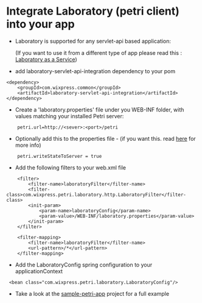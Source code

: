 # Integrate Laboratory (petri client) into your app

* Laboratory is supported for any servlet-api based application:

    (If you want to use it from a different type of app please read this : [Laboratory as a Service](https://github.com/wix/petri/wiki/Using-Laboratory-as-a-Service))  

* add laboratory-servlet-api-integration dependency to your pom

```
<dependency>
    <groupId>com.wixpress.common</groupId>
    <artifactId>laboratory-servlet-api-integration</artifactId>   
</dependency>
```

 * Create a 'laboratory.properties' file under you WEB-INF folder, with values matching your installed Petri server:
 
```
    petri.url=http://<sever>:<port>/petri  
```

 * Optionally add this to the properties file - (if you want this. read [here](https://github.com/wix/petri/wiki/How-Petri-Persists-Experience-For-Users) for more info)
 
```
    petri.writeStateToServer = true 
```

* Add the following filters to your web.xml file 
```
    <filter>
        <filter-name>laboratoryFilter</filter-name>
        <filter-class>com.wixpress.petri.laboratory.http.LaboratoryFilter</filter-class>
        <init-param>
            <param-name>laboratoryConfig</param-name>
            <param-value>/WEB-INF/laboratory.properties</param-value>
        </init-param>
    </filter>

    <filter-mapping>
        <filter-name>laboratoryFilter</filter-name>
        <url-pattern>/*</url-pattern>
    </filter-mapping>
```

* Add the LaboratoryConfig spring configuration to your applicationContext

```
 <bean class="com.wixpress.petri.laboratory.LaboratoryConfig"/>
```


* Take a look at the [sample-petri-app](https://github.com/wix/petri/tree/master/sample-petri-app) project for a full example





</br>